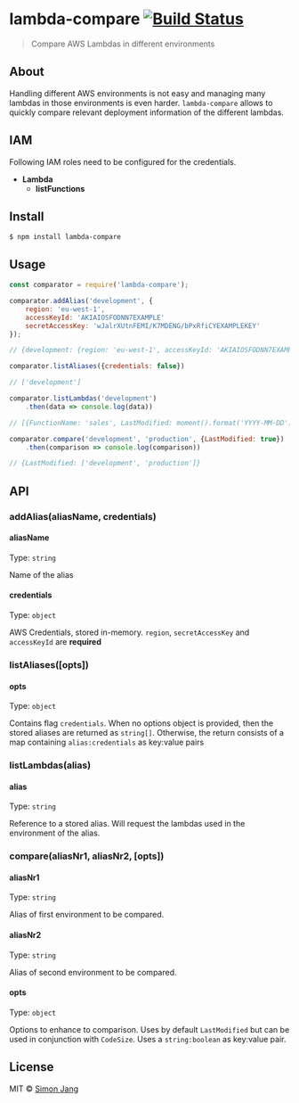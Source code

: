 # lambda-compare [![Build Status](https://travis-ci.org/SimonJang/lambda-compare-deploy.svg?branch=master)](https://travis-ci.org/SimonJang/lambda-compare-deploy)

> Compare AWS Lambdas in different environments

## About

Handling different AWS environments is not easy and managing many lambdas in those environments is even harder. `lambda-compare` allows to quickly compare relevant deployment information of the different lambdas.

## IAM

Following IAM roles need to be configured for the credentials.

- **Lambda**
	- **listFunctions**

## Install

```
$ npm install lambda-compare
```

## Usage

```js
const comparator = require('lambda-compare');

comparator.addAlias('development', {
	region: 'eu-west-1',
	accessKeyId: 'AKIAIOSFODNN7EXAMPLE'
	secretAccessKey: 'wJalrXUtnFEMI/K7MDENG/bPxRfiCYEXAMPLEKEY'
});

// {development: {region: 'eu-west-1', accessKeyId: 'AKIAIOSFODNN7EXAMPLE', secretAccessKey: 'wJalrXUtnFEMI/K7MDENG/bPxRfiCYEXAMPLEKEY'}}

comparator.listAliases({credentials: false})

// ['development']

comparator.listLambdas('development')
	.then(data => console.log(data))

// [{FunctionName: 'sales', LastModified: moment().format('YYYY-MM-DD')},{FunctionName: 'marketing', LastModified: moment().format('YYYY-MM-DD')}]

comparator.compare('development', 'production', {LastModified: true})
	.then(comparison => console.log(comparison))

// {LastModified: ['development', 'production']}
```

## API

### addAlias(aliasName, credentials)

#### aliasName

Type: `string`

Name of the alias

#### credentials

Type: `object`

AWS Credentials, stored in-memory. `region`, `secretAccessKey` and `accessKeyId` are **required**

### listAliases([opts])

#### opts

Type: `object`

Contains flag `credentials`. When no options object is provided, then the stored aliases are returned as `string[]`. Otherwise, the return consists of a map containing `alias:credentials` as key:value pairs

### listLambdas(alias)

#### alias

Type: `string`

Reference to a stored alias. Will request the lambdas used in the environment of the alias.

### compare(aliasNr1, aliasNr2, [opts])

#### aliasNr1

Type: `string`

Alias of first environment to be compared.

#### aliasNr2

Type: `string`

Alias of second environment to be compared.

#### opts

Type: `object`

Options to enhance to comparison. Uses by default `LastModified` but can be used in conjunction with `CodeSize`. Uses a `string:boolean` as key:value pair.

## License

MIT © [Simon Jang](https://github.com/SimonJang)

